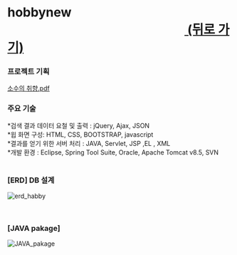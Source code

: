 # hobbynew &nbsp;&nbsp;&nbsp;&nbsp;&nbsp;&nbsp;&nbsp;&nbsp;&nbsp;&nbsp;&nbsp;&nbsp;&nbsp;&nbsp;&nbsp;&nbsp;&nbsp;&nbsp;&nbsp;&nbsp;&nbsp;&nbsp;&nbsp;&nbsp;&nbsp;&nbsp;&nbsp;&nbsp;&nbsp;&nbsp;&nbsp;&nbsp;&nbsp;&nbsp;&nbsp;&nbsp;&nbsp;&nbsp;&nbsp;&nbsp;&nbsp;&nbsp;&nbsp;&nbsp;&nbsp;&nbsp;&nbsp;&nbsp;&nbsp;&nbsp;&nbsp;&nbsp;&nbsp;&nbsp;&nbsp;&nbsp;&nbsp;&nbsp;&nbsp;&nbsp;<a href="https://github.com/penpar/portfolio "> (뒤로 가기)</a>


### 프로젝트 기획 <br/>
[소수의 취향.pdf](https://github.com/penpar/hobbynew/files/2129209/default.pdf)

### 주요 기술

*검색 결과 데이터 요철 및 출력 : jQuery, Ajax, JSON <br/>
*윕 화면 구성: HTML, CSS, BOOTSTRAP, javascript <br/>
*결과를 얻기 위한 서버 처리 : JAVA, Servlet, JSP ,EL , XML <br/>
*개발 환경 : Eclipse, Spring Tool Suite, Oracle, Apache Tomcat v8.5, SVN <br/> <br/>



### [ERD] DB 설계  <br/>

![erd_habby](https://user-images.githubusercontent.com/17943275/41738686-480a2376-7582-11e8-930f-ed815f1ca86c.png)

<br/>

### [JAVA pakage]

![JAVA_pakage](https://user-images.githubusercontent.com/17943275/41798811-9e9a15c0-765e-11e8-995d-e34adcbd249e.png)
